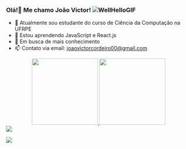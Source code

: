 ### Olá!👋 Me chamo João Victor! ![WellHelloGIF](https://user-images.githubusercontent.com/62736535/197848003-f423e121-33a3-4aaf-ae48-8dd4121a5294.gif)


- 🔭 Atualmente sou estudante do curso de Ciência da Computação na UFRPE
- 🌱 Estou aprendendo JavaScript e React.js
- 👯 Em busca de mais conhecimento
- 📫 Contato via email: joaovictorcordeiro00@gmail.com

<div align="center">
  <a href="https://github.com/Joaovcarvalho23">
  <img height="180em" src="https://github-readme-stats.vercel.app/api?username=Joaovcarvalho23&show_icons=true&theme=dark&include_all_commits=true&count_private=true"/>
  <img height="180em" src="https://github-readme-stats.vercel.app/api/top-langs/?username=Joaovcarvalho23&layout=compact&langs_count=7&theme=dracula"/>
</div>
  
<div>
  <a href="https://www.instagram.com/joaovcarvalho_/" target="_blank"><img src="https://img.shields.io/badge/-Instagram-%23E4405F?style=for-the-badge&logo=instagram&logoColor=white" target="_blank"></a>
  
<a href = "mailto:joaovictorcordeiro00@gmail.com"><img src="https://img.shields.io/badge/-Gmail-%23333?style=for-the-badge&logo=gmail&logoColor=red" target="_blank"></a> 
</div>

